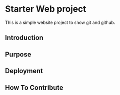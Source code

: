 # Starter Web project

This is a simple website project to show git and github.

## Introduction

## Purpose

## Deployment

## How To Contribute